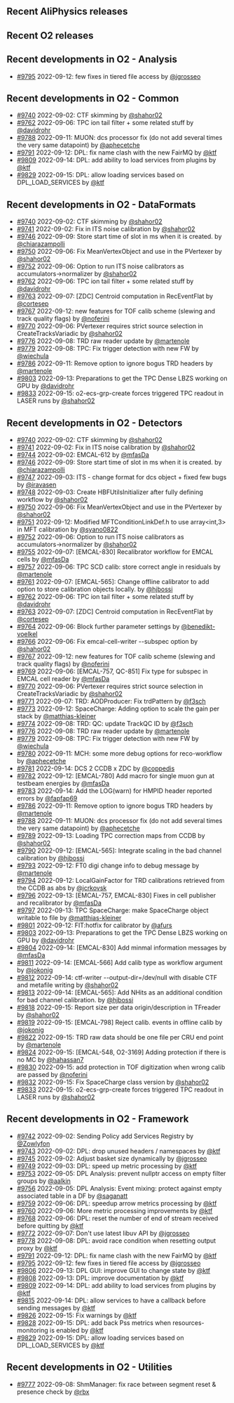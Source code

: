 ## Recent AliPhysics releases
## Recent O2 releases
## Recent developments in O2 - Analysis
- [\#9795](https://github.com/AliceO2Group/AliceO2/pull/9795) 2022-09-12: few fixes in tiered file access by [@jgrosseo](https://github.com/jgrosseo)
## Recent developments in O2 - Common
- [\#9740](https://github.com/AliceO2Group/AliceO2/pull/9740) 2022-09-02: CTF skimming  by [@shahor02](https://github.com/shahor02)
- [\#9762](https://github.com/AliceO2Group/AliceO2/pull/9762) 2022-09-06: TPC ion tail filter + some related stuff by [@davidrohr](https://github.com/davidrohr)
- [\#9788](https://github.com/AliceO2Group/AliceO2/pull/9788) 2022-09-11: MUON: dcs processor fix (do not add several times the very same datapoint) by [@aphecetche](https://github.com/aphecetche)
- [\#9791](https://github.com/AliceO2Group/AliceO2/pull/9791) 2022-09-12: DPL: fix name clash with the new FairMQ by [@ktf](https://github.com/ktf)
- [\#9809](https://github.com/AliceO2Group/AliceO2/pull/9809) 2022-09-14: DPL: add ability to load services from plugins by [@ktf](https://github.com/ktf)
- [\#9829](https://github.com/AliceO2Group/AliceO2/pull/9829) 2022-09-15: DPL: allow loading services based on DPL_LOAD_SERVICES by [@ktf](https://github.com/ktf)
## Recent developments in O2 - DataFormats
- [\#9740](https://github.com/AliceO2Group/AliceO2/pull/9740) 2022-09-02: CTF skimming  by [@shahor02](https://github.com/shahor02)
- [\#9741](https://github.com/AliceO2Group/AliceO2/pull/9741) 2022-09-02: Fix in ITS noise calibration by [@shahor02](https://github.com/shahor02)
- [\#9746](https://github.com/AliceO2Group/AliceO2/pull/9746) 2022-09-09: Store start time of slot in ms when it is created. by [@chiarazampolli](https://github.com/chiarazampolli)
- [\#9750](https://github.com/AliceO2Group/AliceO2/pull/9750) 2022-09-06: Fix MeanVertexObject and use in the PVertexer by [@shahor02](https://github.com/shahor02)
- [\#9752](https://github.com/AliceO2Group/AliceO2/pull/9752) 2022-09-06: Option to run ITS noise calibrators as accumulators->normalizer by [@shahor02](https://github.com/shahor02)
- [\#9762](https://github.com/AliceO2Group/AliceO2/pull/9762) 2022-09-06: TPC ion tail filter + some related stuff by [@davidrohr](https://github.com/davidrohr)
- [\#9763](https://github.com/AliceO2Group/AliceO2/pull/9763) 2022-09-07: [ZDC] Centroid computation in RecEventFlat by [@cortesep](https://github.com/cortesep)
- [\#9767](https://github.com/AliceO2Group/AliceO2/pull/9767) 2022-09-12: new features for TOF calib scheme (slewing and track quality flags) by [@noferini](https://github.com/noferini)
- [\#9770](https://github.com/AliceO2Group/AliceO2/pull/9770) 2022-09-06: PVertexer requires strict source selection in CreateTracksVariadic by [@shahor02](https://github.com/shahor02)
- [\#9776](https://github.com/AliceO2Group/AliceO2/pull/9776) 2022-09-08: TRD raw reader update by [@martenole](https://github.com/martenole)
- [\#9779](https://github.com/AliceO2Group/AliceO2/pull/9779) 2022-09-08: TPC: Fix trigger detection with new FW by [@wiechula](https://github.com/wiechula)
- [\#9786](https://github.com/AliceO2Group/AliceO2/pull/9786) 2022-09-11: Remove option to ignore bogus TRD headers by [@martenole](https://github.com/martenole)
- [\#9803](https://github.com/AliceO2Group/AliceO2/pull/9803) 2022-09-13: Preparations to get the TPC Dense LBZS working on GPU by [@davidrohr](https://github.com/davidrohr)
- [\#9833](https://github.com/AliceO2Group/AliceO2/pull/9833) 2022-09-15: o2-ecs-grp-create forces triggered TPC readout in LASER runs by [@shahor02](https://github.com/shahor02)
## Recent developments in O2 - Detectors
- [\#9740](https://github.com/AliceO2Group/AliceO2/pull/9740) 2022-09-02: CTF skimming  by [@shahor02](https://github.com/shahor02)
- [\#9741](https://github.com/AliceO2Group/AliceO2/pull/9741) 2022-09-02: Fix in ITS noise calibration by [@shahor02](https://github.com/shahor02)
- [\#9744](https://github.com/AliceO2Group/AliceO2/pull/9744) 2022-09-02: EMCAL-612 by [@mfasDa](https://github.com/mfasDa)
- [\#9746](https://github.com/AliceO2Group/AliceO2/pull/9746) 2022-09-09: Store start time of slot in ms when it is created. by [@chiarazampolli](https://github.com/chiarazampolli)
- [\#9747](https://github.com/AliceO2Group/AliceO2/pull/9747) 2022-09-03: ITS - change format for dcs object + fixed few bugs by [@iravasen](https://github.com/iravasen)
- [\#9748](https://github.com/AliceO2Group/AliceO2/pull/9748) 2022-09-03: Create HBFUtilsInitializer after fully defining workflow by [@shahor02](https://github.com/shahor02)
- [\#9750](https://github.com/AliceO2Group/AliceO2/pull/9750) 2022-09-06: Fix MeanVertexObject and use in the PVertexer by [@shahor02](https://github.com/shahor02)
- [\#9751](https://github.com/AliceO2Group/AliceO2/pull/9751) 2022-09-12: Modified MFTConditionLinkDef.h to use array<int,3> in MFT calibration by [@syano0822](https://github.com/syano0822)
- [\#9752](https://github.com/AliceO2Group/AliceO2/pull/9752) 2022-09-06: Option to run ITS noise calibrators as accumulators->normalizer by [@shahor02](https://github.com/shahor02)
- [\#9755](https://github.com/AliceO2Group/AliceO2/pull/9755) 2022-09-07: [EMCAL-830] Recalibrator workflow for EMCAL cells by [@mfasDa](https://github.com/mfasDa)
- [\#9757](https://github.com/AliceO2Group/AliceO2/pull/9757) 2022-09-06: TPC SCD calib: store correct angle in residuals by [@martenole](https://github.com/martenole)
- [\#9761](https://github.com/AliceO2Group/AliceO2/pull/9761) 2022-09-07: [EMCAL-565]: Change offline calibrator to add option to store calibration objects locally. by [@hjbossi](https://github.com/hjbossi)
- [\#9762](https://github.com/AliceO2Group/AliceO2/pull/9762) 2022-09-06: TPC ion tail filter + some related stuff by [@davidrohr](https://github.com/davidrohr)
- [\#9763](https://github.com/AliceO2Group/AliceO2/pull/9763) 2022-09-07: [ZDC] Centroid computation in RecEventFlat by [@cortesep](https://github.com/cortesep)
- [\#9764](https://github.com/AliceO2Group/AliceO2/pull/9764) 2022-09-06: Block further parameter settings by [@benedikt-voelkel](https://github.com/benedikt-voelkel)
- [\#9766](https://github.com/AliceO2Group/AliceO2/pull/9766) 2022-09-06: Fix emcal-cell-writer --subspec option by [@shahor02](https://github.com/shahor02)
- [\#9767](https://github.com/AliceO2Group/AliceO2/pull/9767) 2022-09-12: new features for TOF calib scheme (slewing and track quality flags) by [@noferini](https://github.com/noferini)
- [\#9769](https://github.com/AliceO2Group/AliceO2/pull/9769) 2022-09-06: [EMCAL-757, QC-851] Fix type for subspec in EMCAL cell reader by [@mfasDa](https://github.com/mfasDa)
- [\#9770](https://github.com/AliceO2Group/AliceO2/pull/9770) 2022-09-06: PVertexer requires strict source selection in CreateTracksVariadic by [@shahor02](https://github.com/shahor02)
- [\#9771](https://github.com/AliceO2Group/AliceO2/pull/9771) 2022-09-07: TRD: AODProducer: Fix trdPattern by [@f3sch](https://github.com/f3sch)
- [\#9773](https://github.com/AliceO2Group/AliceO2/pull/9773) 2022-09-12: SpaceCharge: Adding option to scale the gain per stack by [@matthias-kleiner](https://github.com/matthias-kleiner)
- [\#9774](https://github.com/AliceO2Group/AliceO2/pull/9774) 2022-09-08: TRD: QC: update TrackQC ID by [@f3sch](https://github.com/f3sch)
- [\#9776](https://github.com/AliceO2Group/AliceO2/pull/9776) 2022-09-08: TRD raw reader update by [@martenole](https://github.com/martenole)
- [\#9779](https://github.com/AliceO2Group/AliceO2/pull/9779) 2022-09-08: TPC: Fix trigger detection with new FW by [@wiechula](https://github.com/wiechula)
- [\#9780](https://github.com/AliceO2Group/AliceO2/pull/9780) 2022-09-11: MCH: some more debug options for reco-workflow by [@aphecetche](https://github.com/aphecetche)
- [\#9781](https://github.com/AliceO2Group/AliceO2/pull/9781) 2022-09-14: DCS 2 CCDB x ZDC by [@coppedis](https://github.com/coppedis)
- [\#9782](https://github.com/AliceO2Group/AliceO2/pull/9782) 2022-09-12: [EMCAL-780] Add macro for single muon gun at testbeam energies by [@mfasDa](https://github.com/mfasDa)
- [\#9783](https://github.com/AliceO2Group/AliceO2/pull/9783) 2022-09-14: Add the LOG(warn) for HMPID header reported errors by [@fapfap69](https://github.com/fapfap69)
- [\#9786](https://github.com/AliceO2Group/AliceO2/pull/9786) 2022-09-11: Remove option to ignore bogus TRD headers by [@martenole](https://github.com/martenole)
- [\#9788](https://github.com/AliceO2Group/AliceO2/pull/9788) 2022-09-11: MUON: dcs processor fix (do not add several times the very same datapoint) by [@aphecetche](https://github.com/aphecetche)
- [\#9789](https://github.com/AliceO2Group/AliceO2/pull/9789) 2022-09-13: Loading TPC correction maps from CCDB by [@shahor02](https://github.com/shahor02)
- [\#9790](https://github.com/AliceO2Group/AliceO2/pull/9790) 2022-09-12: [EMCAL-565]: Integrate scaling in the bad channel calibration by [@hjbossi](https://github.com/hjbossi)
- [\#9793](https://github.com/AliceO2Group/AliceO2/pull/9793) 2022-09-12: FT0 digi change info to debug message by [@martenole](https://github.com/martenole)
- [\#9794](https://github.com/AliceO2Group/AliceO2/pull/9794) 2022-09-12: LocalGainFactor for TRD calibrations retrieved from the CCDB as abs by [@jcrkovsk](https://github.com/jcrkovsk)
- [\#9796](https://github.com/AliceO2Group/AliceO2/pull/9796) 2022-09-13: [EMCAL-757, EMCAL-830] Fixes in cell publisher and recalibrator by [@mfasDa](https://github.com/mfasDa)
- [\#9797](https://github.com/AliceO2Group/AliceO2/pull/9797) 2022-09-13: TPC SpaceCharge: make SpaceCharge object writable to file by [@matthias-kleiner](https://github.com/matthias-kleiner)
- [\#9801](https://github.com/AliceO2Group/AliceO2/pull/9801) 2022-09-12: FIT:hotfix for calibrator by [@afurs](https://github.com/afurs)
- [\#9803](https://github.com/AliceO2Group/AliceO2/pull/9803) 2022-09-13: Preparations to get the TPC Dense LBZS working on GPU by [@davidrohr](https://github.com/davidrohr)
- [\#9804](https://github.com/AliceO2Group/AliceO2/pull/9804) 2022-09-14: [EMCAL-830] Add minmal information messages by [@mfasDa](https://github.com/mfasDa)
- [\#9811](https://github.com/AliceO2Group/AliceO2/pull/9811) 2022-09-14: [EMCAL-566] Add calib type as workflow argument by [@jokonig](https://github.com/jokonig)
- [\#9812](https://github.com/AliceO2Group/AliceO2/pull/9812) 2022-09-14: ctf-writer --output-dir=/dev/null with disable CTF and metafile writing by [@shahor02](https://github.com/shahor02)
- [\#9813](https://github.com/AliceO2Group/AliceO2/pull/9813) 2022-09-14: [EMCAL-565]: Add NHits as an additional condition for bad channel calibration. by [@hjbossi](https://github.com/hjbossi)
- [\#9818](https://github.com/AliceO2Group/AliceO2/pull/9818) 2022-09-15: Report size per data origin/description in TFreader by [@shahor02](https://github.com/shahor02)
- [\#9819](https://github.com/AliceO2Group/AliceO2/pull/9819) 2022-09-15: [EMCAL-798] Reject calib. events in offline calib by [@jokonig](https://github.com/jokonig)
- [\#9822](https://github.com/AliceO2Group/AliceO2/pull/9822) 2022-09-15: TRD raw data should be one file per CRU end point by [@martenole](https://github.com/martenole)
- [\#9824](https://github.com/AliceO2Group/AliceO2/pull/9824) 2022-09-15: [EMCAL-548, O2-3169] Adding protection if there is no MC by [@hahassan7](https://github.com/hahassan7)
- [\#9830](https://github.com/AliceO2Group/AliceO2/pull/9830) 2022-09-15: add protection in TOF digitization when wrong calib are passed by [@noferini](https://github.com/noferini)
- [\#9832](https://github.com/AliceO2Group/AliceO2/pull/9832) 2022-09-15: Fix SpaceCharge class version by [@shahor02](https://github.com/shahor02)
- [\#9833](https://github.com/AliceO2Group/AliceO2/pull/9833) 2022-09-15: o2-ecs-grp-create forces triggered TPC readout in LASER runs by [@shahor02](https://github.com/shahor02)
## Recent developments in O2 - Framework
- [\#9742](https://github.com/AliceO2Group/AliceO2/pull/9742) 2022-09-02: Sending Policy add Services Registry by [@Zowlyfon](https://github.com/Zowlyfon)
- [\#9743](https://github.com/AliceO2Group/AliceO2/pull/9743) 2022-09-02: DPL: drop unused headers / namespaces by [@ktf](https://github.com/ktf)
- [\#9745](https://github.com/AliceO2Group/AliceO2/pull/9745) 2022-09-02: Adjust basket size dynamically by [@jgrosseo](https://github.com/jgrosseo)
- [\#9749](https://github.com/AliceO2Group/AliceO2/pull/9749) 2022-09-03: DPL: speed up metric processing by [@ktf](https://github.com/ktf)
- [\#9753](https://github.com/AliceO2Group/AliceO2/pull/9753) 2022-09-05: DPL Analysis: prevent nullptr access on empty filter groups by [@aalkin](https://github.com/aalkin)
- [\#9756](https://github.com/AliceO2Group/AliceO2/pull/9756) 2022-09-05: DPL Analysis: Event mixing: protect against empty associated table in a DF by [@saganatt](https://github.com/saganatt)
- [\#9759](https://github.com/AliceO2Group/AliceO2/pull/9759) 2022-09-06: DPL: speedup arrow metrics processing by [@ktf](https://github.com/ktf)
- [\#9760](https://github.com/AliceO2Group/AliceO2/pull/9760) 2022-09-06: More metric processing improvements by [@ktf](https://github.com/ktf)
- [\#9768](https://github.com/AliceO2Group/AliceO2/pull/9768) 2022-09-06: DPL: reset the number of end of stream received before quitting by [@ktf](https://github.com/ktf)
- [\#9772](https://github.com/AliceO2Group/AliceO2/pull/9772) 2022-09-07: Don't use latest libuv API by [@jgrosseo](https://github.com/jgrosseo)
- [\#9778](https://github.com/AliceO2Group/AliceO2/pull/9778) 2022-09-08: DPL: avoid race condition when resetting output proxy by [@ktf](https://github.com/ktf)
- [\#9791](https://github.com/AliceO2Group/AliceO2/pull/9791) 2022-09-12: DPL: fix name clash with the new FairMQ by [@ktf](https://github.com/ktf)
- [\#9795](https://github.com/AliceO2Group/AliceO2/pull/9795) 2022-09-12: few fixes in tiered file access by [@jgrosseo](https://github.com/jgrosseo)
- [\#9806](https://github.com/AliceO2Group/AliceO2/pull/9806) 2022-09-13: DPL GUI: improve GUI to change state by [@ktf](https://github.com/ktf)
- [\#9808](https://github.com/AliceO2Group/AliceO2/pull/9808) 2022-09-13: DPL: improve documentation by [@ktf](https://github.com/ktf)
- [\#9809](https://github.com/AliceO2Group/AliceO2/pull/9809) 2022-09-14: DPL: add ability to load services from plugins by [@ktf](https://github.com/ktf)
- [\#9815](https://github.com/AliceO2Group/AliceO2/pull/9815) 2022-09-14: DPL: allow services to have a callback before sending messages by [@ktf](https://github.com/ktf)
- [\#9826](https://github.com/AliceO2Group/AliceO2/pull/9826) 2022-09-15: Fix warnings by [@ktf](https://github.com/ktf)
- [\#9828](https://github.com/AliceO2Group/AliceO2/pull/9828) 2022-09-15: DPL: add back Pss metrics when resources-monitoring is enabled by [@ktf](https://github.com/ktf)
- [\#9829](https://github.com/AliceO2Group/AliceO2/pull/9829) 2022-09-15: DPL: allow loading services based on DPL_LOAD_SERVICES by [@ktf](https://github.com/ktf)
## Recent developments in O2 - Utilities
- [\#9777](https://github.com/AliceO2Group/AliceO2/pull/9777) 2022-09-08: ShmManager: fix race between segment reset & presence check by [@rbx](https://github.com/rbx)
